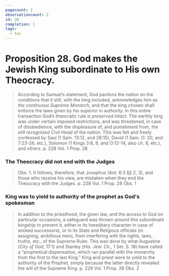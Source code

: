 ```yaml
---
pagecount: 2
observationcount: 2
id: 28
completion: 1
tags:
  - toc
---
```

# Proposition 28. God makes the Jewish King subordinate to His own Theocracy.

>According to Samuel’s statement, God pardons the nation on the conditions that it still, with the king included, acknowledges him as *the continuous Supreme Monarch*, and that the king chosen shall enforce the laws given by his superior in authority. In this entire transaction God’s theocratic rule *is preserved intact*. The earthly king was under certain imposed restrictions, and was threatened, in case of disobedience, with the displeasure of, and punishment from, *the still recognized Civil Head* of the nation. This was felt and freely confessed by Saul (1 Sam. 13:12, and 28:15), David (1 Sam. O: 20, and 7:23-26, etc.), Solomon (1 Kings 3:8, 9, and O:12-14, also ch. 8, etc.), and others.
>p. 228 Vol. 1 Prop. 28
### The Theocracy did not end with the Judges
>Obs. 1. It follows, therefore, that Josephus (Ant. 6:3 §§ 2, 3), and those who receive his view, are mistaken when they end the Theocracy with the Judges.
>p. 228 Vol. 1 Prop. 28 Obs. 1
### King was to yield to authority of the prophet as God's spokesman 
>In addition to the priesthood, the given law, and the access to God on particular occasions, a safeguard was thrown around this subordinate kingship to prevent it, either in its hereditary character in case of wicked successors), or in its State and Religious officials (in assigning, ambitious men), from interfering with the rights, laws, truths, etc., of the Supreme Ruler. This was done by what Augustine (*City of God*, 17:1) and Stanley (*His. Jew. Ch.*, 1 Ser. S. 18) have called a “prophetical dispensation, which ran parallel with the monarchy from the first to the last King.” King and priest were to yield to the authority of the Prophet, simply because the latter directly revealed the will of the Supreme King.
>p. 229 Vol. 1 Prop. 28 Obs. 2